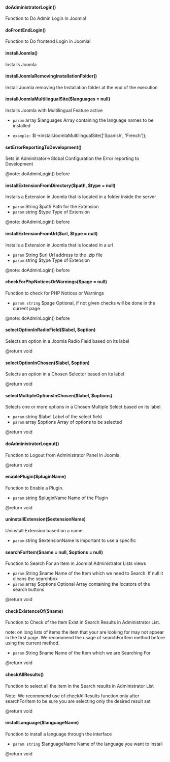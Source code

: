


####  doAdministratorLogin() 
Function to Do Admin Login In Joomla!

####  doFrontEndLogin() 
Function to Do frontend Login in Joomla!

####  installJoomla() 
Installs Joomla

####  installJoomlaRemovingInstallationFolder() 
Install Joomla removing the Installation folder at the end of the execution

####  installJoomlaMultilingualSite($languages = null) 
Installs Joomla with Multilingual Feature active

 * `param`   array  $languages  Array containing the language names to be installed

 * `example:` $I->installJoomlaMultilingualSite(['Spanish', 'French']);

####  setErrorReportingToDevelopment() 
Sets in Adminitrator->Global Configuration the Error reporting to Development

@note: doAdminLogin() before

####  installExtensionFromDirectory($path, $type = null) 
Installs a Extension in Joomla that is located in a folder inside the server

 * `param`   String  $path  Path for the Extension
 * `param`   string  $type  Type of Extension

@note: doAdminLogin() before

####  installExtensionFromUrl($url, $type = null) 
Installs a Extension in Joomla that is located in a url

 * `param`   String  $url   Url address to the .zip file
 * `param`   string  $type  Type of Extension

@note: doAdminLogin() before

####  checkForPhpNoticesOrWarnings($page = null) 
Function to check for PHP Notices or Warnings

 * `param string` $page Optional, if not given checks will be done in the current page

@note: doAdminLogin() before

####  selectOptionInRadioField($label, $option) 
Selects an option in a Joomla Radio Field based on its label

@return void

####  selectOptionInChosen($label, $option) 
Selects an option in a Chosen Selector based on its label

@return void

####  selectMultipleOptionsInChosen($label, $options) 
Selects one or more options in a Chosen Multiple Select based on its label.

 * `param`   string  $label    Label of the select field
 * `param`   array   $options  Array of options to be selected

@return void

####  doAdministratorLogout() 
Function to Logout from Administrator Panel in Joomla.

@return void

####  enablePlugin($pluginName) 
Function to Enable a Plugin.

 * `param`   string  $pluginName  Name of the Plugin

@return void

####  uninstallExtension($extensionName) 
Uninstall Extension based on a name

 * `param`   string  $extensionName  Is important to use a specific

####  searchForItem($name = null, $options = null) 
Function to Search For an Item in Joomla! Administrator Lists views

 * `param`   String  $name     Name of the Item which we need to Search. If null it cleans the searchbox
 * `param`   array   $options  Optional Array containing the locators of the search buttons

@return void

####  checkExistenceOf($name) 
Function to Check of the Item Exist in Search Results in Administrator List.

note: on long lists of items the item that your are looking for may not appear in the first page. We recommend
the usage of searchForItem method before using the current method.

 * `param`   String  $name  Name of the Item which we are Searching For

@return void

####  checkAllResults() 
Function to select all the item in the Search results in Administrator List

Note: We recommend use of checkAllResults function only after searchForItem to be sure you are selecting only the desired result set

@return void

####  installLanguage($languageName) 
Function to install a language through the interface

 * `param string` $languageName Name of the language you want to install

@return void


